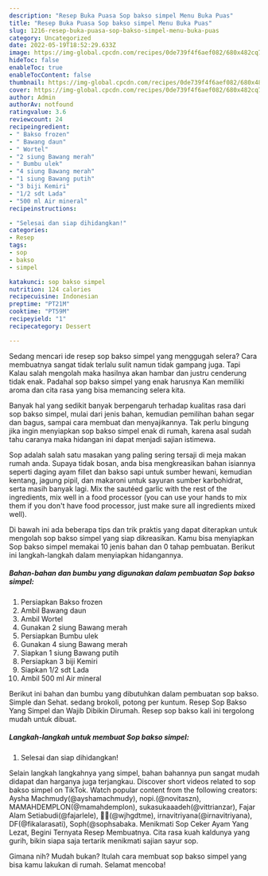 ```yaml
---
description: "Resep Buka Puasa Sop bakso simpel Menu Buka Puas"
title: "Resep Buka Puasa Sop bakso simpel Menu Buka Puas"
slug: 1216-resep-buka-puasa-sop-bakso-simpel-menu-buka-puas
category: Uncategorized
date: 2022-05-19T18:52:29.633Z
image: https://img-global.cpcdn.com/recipes/0de739f4f6aef082/680x482cq70/sop-bakso-simpel-foto-resep-utama.jpg
hideToc: false
enableToc: true
enableTocContent: false
thumbnail: https://img-global.cpcdn.com/recipes/0de739f4f6aef082/680x482cq70/sop-bakso-simpel-foto-resep-utama.jpg
cover: https://img-global.cpcdn.com/recipes/0de739f4f6aef082/680x482cq70/sop-bakso-simpel-foto-resep-utama.jpg
author: Admin
authorAv: notfound
ratingvalue: 3.6
reviewcount: 24
recipeingredient:
- " Bakso frozen"
- " Bawang daun"
- " Wortel"
- "2 siung Bawang merah"
- " Bumbu ulek"
- "4 siung Bawang merah"
- "1 siung Bawang putih"
- "3 biji Kemiri"
- "1/2 sdt Lada"
- "500 ml Air mineral"
recipeinstructions:

- "Selesai dan siap dihidangkan!"
categories:
- Resep
tags:
- sop
- bakso
- simpel

katakunci: sop bakso simpel 
nutrition: 124 calories
recipecuisine: Indonesian
preptime: "PT21M"
cooktime: "PT59M"
recipeyield: "1"
recipecategory: Dessert

---
```



Sedang mencari ide resep sop bakso simpel yang menggugah selera? Cara membuatnya sangat tidak terlalu sulit namun tidak gampang juga. Tapi Kalau salah mengolah maka hasilnya akan hambar dan justru cenderung tidak enak. Padahal sop bakso simpel yang enak harusnya Kan memiliki aroma dan cita rasa yang bisa memancing selera kita.


Banyak hal yang sedikit banyak berpengaruh terhadap kualitas rasa dari sop bakso simpel, mulai dari jenis bahan, kemudian pemilihan bahan segar dan bagus, sampai cara membuat dan menyajikannya. Tak perlu bingung jika ingin menyiapkan sop bakso simpel enak di rumah, karena asal sudah tahu caranya maka hidangan ini dapat menjadi sajian istimewa.

Sop adalah salah satu masakan yang paling sering tersaji di meja makan rumah anda. Supaya tidak bosan, anda bisa mengkreasikan bahan isiannya seperti daging ayam fillet dan bakso sapi untuk sumber hewani, kemudian kentang, jagung pipil, dan makaroni untuk sayuran sumber karbohidrat, serta masih banyak lagi. Mix the sautéed garlic with the rest of the ingredients, mix well in a food processor (you can use your hands to mix them if you don&#39;t have food processor, just make sure all ingredients mixed well).


Di bawah ini ada beberapa tips dan trik praktis yang dapat diterapkan untuk mengolah sop bakso simpel yang siap dikreasikan. Kamu bisa menyiapkan Sop bakso simpel memakai 10 jenis bahan dan 0 tahap pembuatan. Berikut ini langkah-langkah dalam menyiapkan hidangannya.

<!--inarticleads1-->

##### Bahan-bahan dan bumbu yang digunakan dalam pembuatan Sop bakso simpel:

1. Persiapkan  Bakso frozen
1. Ambil  Bawang daun
1. Ambil  Wortel
1. Gunakan 2 siung Bawang merah
1. Persiapkan  Bumbu ulek
1. Gunakan 4 siung Bawang merah
1. Siapkan 1 siung Bawang putih
1. Persiapkan 3 biji Kemiri
1. Siapkan 1/2 sdt Lada
1. Ambil 500 ml Air mineral


Berikut ini bahan dan bumbu yang dibutuhkan dalam pembuatan sop bakso. Simple dan Sehat. sedang brokoli, potong per kuntum. Resep Sop Bakso Yang Simpel dan Wajib Dibikin Dirumah. Resep sop bakso kali ini tergolong mudah untuk dibuat. 

<!--inarticleads2-->

##### Langkah-langkah untuk membuat Sop bakso simpel:


1. Selesai dan siap dihidangkan!

Selain langkah langkahnya yang simpel, bahan bahannya pun sangat mudah didapat dan harganya juga terjangkau. Discover short videos related to sop bakso simpel on TikTok. Watch popular content from the following creators: Aysha Machmudy(@ayshamachmudy), nopi.(@novitaszn), MAMAHDEMPLON(@mamahdemplon), sukasukaaadeh(@vittrianzar), Fajar Alam Setiabudi(@fajarlele), 🐝🐝(@wjhgdtme), irnavitriyana(@irnavitriyana), DF(@fikalarasati), Soph(@sophsabaka. Menikmati Sop Ceker Ayam Yang Lezat, Begini Ternyata Resep Membuatnya. Cita rasa kuah kaldunya yang gurih, bikin siapa saja tertarik menikmati sajian sayur sop. 

Gimana nih? Mudah bukan? Itulah cara membuat sop bakso simpel yang bisa kamu lakukan di rumah. Selamat mencoba!
